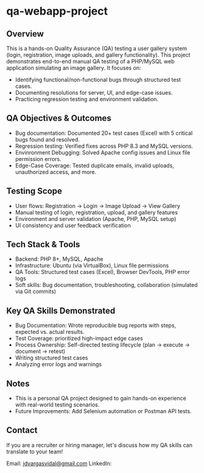 # qa-webapp-project

## Overview
This is a hands-on Quality Assurance (QA) testing a user gallery system (login, registration, image uploads, and gallery functionality). This project demonstrates end-to-end manual QA testing of a PHP/MySQL web application simulating an image gallery. It focuses on:
- Identifying functional/non-functional bugs through structured test cases.
- Documenting resolutions for server, UI, and edge-case issues.
- Practicing regression testing and environment validation.

## QA Objectives & Outcomes
- Bug documentation: Documented 20+ test cases (Excel) with 5 critical bugs found and resolved.
- Regression testing: Verified fixes across PHP 8.3 and MySQL versions.
- Envinronment Debugging: Solved Apache config issues and Linux file permission errors. 
- Edge-Case Coverage: Tested duplicate emails, invalid uploads, unauthorized access, and more.

## Testing Scope
- User flows: Registration -> Login -> Image Upload -> View Gallery 
- Manual testing of login, registration, upload, and gallery features
- Environment and server validation (Apache, PHP, MySQL setup)
- UI consistency and user feedback verification

## Tech Stack & Tools
- Backend: PHP 8+, MySQL, Apache
- Infrastructure: Ubuntu (via VirtualBox), Linux file permissions
- QA Tools: Structured test cases (Excel), Browser DevTools, PHP error logs
- Soft skills: Bug documentation, troubleshooting, collaboration (simulated via Git commits)

## Key QA Skills Demonstrated
- Bug Documentation: Wrote reproducible bug reports with steps, expected vs. actual results.
- Test Coverage: prioritized high-impact edge cases
- Process Ownership: Self-directed testing lifecycle (plan -> execute -> document -> retest)
- Writing structured test cases
- Analyzing error logs and warnings

## Notes
- This is a personal QA project designed to gain hands-on experience with real-world testing scenarios.
- Future Improvements: Add Selenium automation or Postman API tests.

## Contact 
If you are a recruiter or hiring manager, let's discuss how my QA skills can translate to your team!

Email: jdvargasvidal@gmail.com
LinkedIn: 
